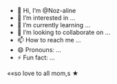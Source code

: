 - 👋 Hi, I’m @Noz-aline
- 👀 I’m interested in ...
- 🌱 I’m currently learning ...
- 💞️ I’m looking to collaborate on ...
- 📫 How to reach me ...
- 😄 Pronouns: ...
- ⚡ Fun fact: ...

<!---
Noz-aline/Noz-aline is a ✨ special ✨ repository because its `README.md` (this file) appears on your GitHub profile.
You can click the Preview link to take a look at your changes.
--->««so love to all mom,s ★

